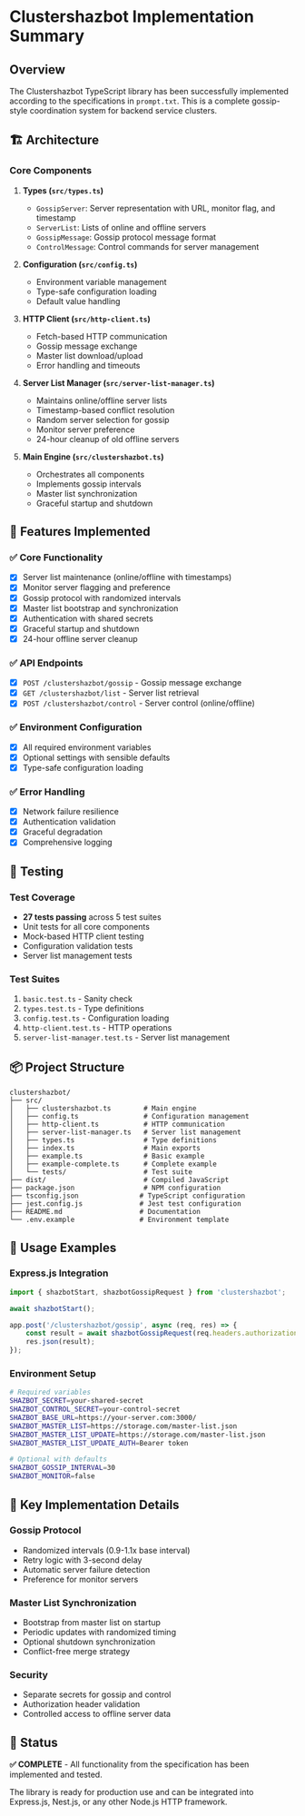 # Clustershazbot Implementation Summary

## Overview
The Clustershazbot TypeScript library has been successfully implemented according to the specifications in `prompt.txt`. This is a complete gossip-style coordination system for backend service clusters.

## 🏗️ Architecture

### Core Components

1. **Types (`src/types.ts`)**
   - `GossipServer`: Server representation with URL, monitor flag, and timestamp
   - `ServerList`: Lists of online and offline servers
   - `GossipMessage`: Gossip protocol message format
   - `ControlMessage`: Control commands for server management

2. **Configuration (`src/config.ts`)**
   - Environment variable management
   - Type-safe configuration loading
   - Default value handling

3. **HTTP Client (`src/http-client.ts`)**
   - Fetch-based HTTP communication
   - Gossip message exchange
   - Master list download/upload
   - Error handling and timeouts

4. **Server List Manager (`src/server-list-manager.ts`)**
   - Maintains online/offline server lists
   - Timestamp-based conflict resolution
   - Random server selection for gossip
   - Monitor server preference
   - 24-hour cleanup of old offline servers

5. **Main Engine (`src/clustershazbot.ts`)**
   - Orchestrates all components
   - Implements gossip intervals
   - Master list synchronization
   - Graceful startup and shutdown

## 🚀 Features Implemented

### ✅ Core Functionality
- [x] Server list maintenance (online/offline with timestamps)
- [x] Monitor server flagging and preference
- [x] Gossip protocol with randomized intervals
- [x] Master list bootstrap and synchronization
- [x] Authentication with shared secrets
- [x] Graceful startup and shutdown
- [x] 24-hour offline server cleanup

### ✅ API Endpoints
- [x] `POST /clustershazbot/gossip` - Gossip message exchange
- [x] `GET /clustershazbot/list` - Server list retrieval
- [x] `POST /clustershazbot/control` - Server control (online/offline)

### ✅ Environment Configuration
- [x] All required environment variables
- [x] Optional settings with sensible defaults
- [x] Type-safe configuration loading

### ✅ Error Handling
- [x] Network failure resilience
- [x] Authentication validation
- [x] Graceful degradation
- [x] Comprehensive logging

## 🧪 Testing

### Test Coverage
- **27 tests passing** across 5 test suites
- Unit tests for all core components
- Mock-based HTTP client testing
- Configuration validation tests
- Server list management tests

### Test Suites
1. `basic.test.ts` - Sanity check
2. `types.test.ts` - Type definitions
3. `config.test.ts` - Configuration loading
4. `http-client.test.ts` - HTTP operations
5. `server-list-manager.test.ts` - Server list management

## 📦 Project Structure

```
clustershazbot/
├── src/
│   ├── clustershazbot.ts        # Main engine
│   ├── config.ts                # Configuration management
│   ├── http-client.ts           # HTTP communication
│   ├── server-list-manager.ts   # Server list management
│   ├── types.ts                 # Type definitions
│   ├── index.ts                 # Main exports
│   ├── example.ts               # Basic example
│   ├── example-complete.ts      # Complete example
│   └── tests/                   # Test suite
├── dist/                        # Compiled JavaScript
├── package.json                 # NPM configuration
├── tsconfig.json               # TypeScript configuration
├── jest.config.js              # Jest test configuration
├── README.md                   # Documentation
└── .env.example                # Environment template
```

## 🔧 Usage Examples

### Express.js Integration
```typescript
import { shazbotStart, shazbotGossipRequest } from 'clustershazbot';

await shazbotStart();

app.post('/clustershazbot/gossip', async (req, res) => {
    const result = await shazbotGossipRequest(req.headers.authorization, req.body);
    res.json(result);
});
```

### Environment Setup
```bash
# Required variables
SHAZBOT_SECRET=your-shared-secret
SHAZBOT_CONTROL_SECRET=your-control-secret
SHAZBOT_BASE_URL=https://your-server.com:3000/
SHAZBOT_MASTER_LIST=https://storage.com/master-list.json
SHAZBOT_MASTER_LIST_UPDATE=https://storage.com/master-list.json
SHAZBOT_MASTER_LIST_UPDATE_AUTH=Bearer token

# Optional with defaults
SHAZBOT_GOSSIP_INTERVAL=30
SHAZBOT_MONITOR=false
```

## 🎯 Key Implementation Details

### Gossip Protocol
- Randomized intervals (0.9-1.1x base interval)
- Retry logic with 3-second delay
- Automatic server failure detection
- Preference for monitor servers

### Master List Synchronization
- Bootstrap from master list on startup
- Periodic updates with randomized timing
- Optional shutdown synchronization
- Conflict-free merge strategy

### Security
- Separate secrets for gossip and control
- Authorization header validation
- Controlled access to offline server data

## 🚦 Status
**✅ COMPLETE** - All functionality from the specification has been implemented and tested.

The library is ready for production use and can be integrated into Express.js, Nest.js, or any other Node.js HTTP framework.
